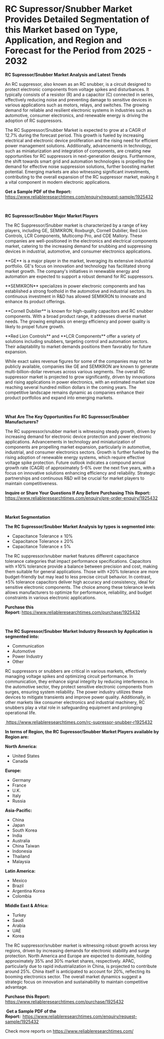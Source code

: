 <p><h1>RC Supressor/Snubber Market Provides Detailed Segmentation of this Market based on Type, Application, and Region and Forecast for the Period from 2025 - 2032</h1></p><p><strong>RC Supressor/Snubber Market Analysis and Latest Trends</strong></p>
<p><p>An RC suppressor, also known as an RC snubber, is a circuit designed to protect electronic components from voltage spikes and disturbances. It typically consists of a resistor (R) and a capacitor (C) connected in series, effectively reducing noise and preventing damage to sensitive devices in various applications such as motors, relays, and switches. The growing demand for reliable and resilient electronic systems in industries such as automotive, consumer electronics, and renewable energy is driving the adoption of RC suppressors.</p><p>The RC Suppressor/Snubber Market is expected to grow at a CAGR of 12.7% during the forecast period. This growth is fueled by increasing electrical and electronic device proliferation and the rising need for efficient power management solutions. Additionally, advancements in technology, such as miniaturization and integration of components, are creating new opportunities for RC suppressors in next-generation designs. Furthermore, the shift towards smart grid and automation technologies is propelling the demand for effective noise suppression solutions, further boosting market potential. Emerging markets are also witnessing significant investments, contributing to the overall expansion of the RC suppressor market, making it a vital component in modern electronic applications.</p></p>
<p><strong>Get a Sample PDF of the Report:&nbsp;</strong> <a href="https://www.reliableresearchtimes.com/enquiry/request-sample/1925432?utm_campaign=2201&utm_medium=2&utm_source=Github&utm_content=ia&utm_term=28032025&utm_id=rc-supressorsnubber">https://www.reliableresearchtimes.com/enquiry/request-sample/1925432</a></p>
<p>&nbsp;</p>
<p><strong>RC Supressor/Snubber Major Market Players</strong></p>
<p><p>The RC Suppressor/Snubber market is characterized by a range of key players, including GE, SEMIKRON, Roxburgh, Cornell Dubilier, Red Lion Controls, LCR Components, Multicomp Pro, and CDE Mallory. These companies are well-positioned in the electronics and electrical components market, catering to the increasing demand for snubbing and suppressing devices in industrial, automotive, and consumer electronics applications.</p><p>**GE** is a major player in the market, leveraging its extensive industrial portfolio. GE's focus on innovation and technology has facilitated strong market growth. The company's initiatives in renewable energy and automation are expected to support a robust demand for RC suppressors.</p><p>**SEMIKRON** specializes in power electronic components and has established a strong foothold in the automotive and industrial sectors. Its continuous investment in R&D has allowed SEMIKRON to innovate and enhance its product offerings.</p><p>**Cornell Dubilier** is known for high-quality capacitors and RC snubber components. With a broad product range, it addresses diverse market needs. The growing emphasis on energy efficiency and power quality is likely to propel future growth.</p><p>**Red Lion Controls** and **LCR Components** offer a variety of solutions including snubbers, targeting control and automation sectors. Their adaptability to market demands positions them favorably for future expansion. </p><p>While exact sales revenue figures for some of the companies may not be publicly available, companies like GE and SEMIKRON are known to generate multi-billion-dollar revenues across various segments. The overall RC suppressor market is projected to grow significantly, driven by innovations and rising applications in power electronics, with an estimated market size reaching several hundred million dollars in the coming years. The competitive landscape remains dynamic as companies enhance their product portfolios and expand into emerging markets.</p></p>
<p>&nbsp;</p>
<p><strong>What Are The Key Opportunities For RC Supressor/Snubber Manufacturers?</strong></p>
<p><p>The RC suppressor/snubber market is witnessing steady growth, driven by increasing demand for electronic device protection and power electronic applications. Advancements in technology and miniaturization of components are propelling market expansion, particularly in automotive, industrial, and consumer electronics sectors. Growth is further fueled by the rising adoption of renewable energy systems, which require effective voltage spike protection. Future outlook indicates a compound annual growth rate (CAGR) of approximately 5-6% over the next five years, with a focus on innovative solutions enhancing efficiency and reliability. Strategic partnerships and continuous R&D will be crucial for market players to maintain competitiveness.</p></p>
<p><strong>Inquire or Share Your Questions If Any Before Purchasing This Report:</strong> <a href="https://www.reliableresearchtimes.com/enquiry/pre-order-enquiry/1925432?utm_campaign=2201&utm_medium=2&utm_source=Github&utm_content=ia&utm_term=28032025&utm_id=rc-supressorsnubber">https://www.reliableresearchtimes.com/enquiry/pre-order-enquiry/1925432</a></p>
<p>&nbsp;</p>
<p><strong>Market Segmentation</strong></p>
<p><strong>The RC Supressor/Snubber Market Analysis by types is segmented into:</strong></p>
<p><ul><li>Capacitance Tolerance ± 10%</li><li>Capacitance Tolerance ± 20%</li><li>Capacitance Tolerance ± 5%</li></ul></p>
<p><p>The RC suppressor/snubber market features different capacitance tolerance categories that impact performance specifications. Capacitors with ±10% tolerance provide a balance between precision and cost, making them suitable for general applications. Those with ±20% tolerance are more budget-friendly but may lead to less precise circuit behavior. In contrast, ±5% tolerance capacitors deliver high accuracy and consistency, ideal for sensitive electronic components. The choice among these tolerance levels allows manufacturers to optimize for performance, reliability, and budget constraints in various electronic applications.</p></p>
<p><strong>Purchase this Report:&nbsp;</strong><a href="https://www.reliableresearchtimes.com/purchase/1925432?utm_campaign=2201&utm_medium=2&utm_source=Github&utm_content=ia&utm_term=28032025&utm_id=rc-supressorsnubber">https://www.reliableresearchtimes.com/purchase/1925432</a></p>
<p>&nbsp;</p>
<p><strong>The RC Supressor/Snubber Market Industry Research by Application is segmented into:</strong></p>
<p><ul><li>Communication</li><li>Automotive</li><li>Power Industry</li><li>Other</li></ul></p>
<p><p>RC suppressors or snubbers are critical in various markets, effectively managing voltage spikes and optimizing circuit performance. In communication, they enhance signal integrity by reducing interference. In the automotive sector, they protect sensitive electronic components from surges, ensuring system reliability. The power industry utilizes these devices to mitigate transients and improve power quality. Additionally, in other markets like consumer electronics and industrial machinery, RC snubbers play a vital role in safeguarding equipment and prolonging operational life.</p></p>
<p><a href="https://www.reliableresearchtimes.com/rc-supressor-snubber-r1925432?utm_campaign=2201&utm_medium=2&utm_source=Github&utm_content=ia&utm_term=28032025&utm_id=rc-supressorsnubber">&nbsp;https://www.reliableresearchtimes.com/rc-supressor-snubber-r1925432</a></p>
<p><strong>In terms of Region, the RC Supressor/Snubber Market Players available by Region are:</strong></p>
<p>
    <p> <strong> North America: </strong>
        <ul>
            <li>United States</li>
            <li>Canada</li>
        </ul>
        </p> 
    <p> <strong> Europe: </strong>
        <ul>
            <li>Germany</li>
            <li>France</li>
            <li>U.K.</li>
            <li>Italy</li>
            <li>Russia</li>
        </ul>
        </p> 
    <p> <strong> Asia-Pacific: </strong>
        <ul>
            <li>China</li>
            <li>Japan</li>
            <li>South Korea</li>
            <li>India</li>
            <li>Australia</li>
            <li>China Taiwan</li>
            <li>Indonesia</li>
            <li>Thailand</li>
            <li>Malaysia</li>
        </ul>
        </p> 
    <p> <strong> Latin America: </strong>
        <ul>
            <li>Mexico</li>
            <li>Brazil</li>
            <li>Argentina Korea</li>
            <li>Colombia</li>
        </ul>
        </p> 
    <p> <strong> Middle East & Africa: </strong>
        <ul>
            <li>Turkey</li>
            <li>Saudi</li>
            <li>Arabia</li>
            <li>UAE</li>
            <li>Korea</li>
        </ul>
    </p>
    </p>
<p><p>The RC suppressor/snubber market is witnessing robust growth across key regions, driven by increasing demands for electronic stability and surge protection. North America and Europe are expected to dominate, holding approximately 35% and 30% market shares, respectively. APAC, particularly due to rapid industrialization in China, is projected to contribute around 25%. China itself is anticipated to account for 20%, reflecting its booming electronics sector. The overall market dynamics suggest a strategic focus on innovation and sustainability to maintain competitive advantage.</p></p>
<p><strong>Purchase this Report: </strong><a href="https://www.reliableresearchtimes.com/purchase/1925432?utm_campaign=2201&utm_medium=2&utm_source=Github&utm_content=ia&utm_term=28032025&utm_id=rc-supressorsnubber">https://www.reliableresearchtimes.com/purchase/1925432</a></p>
<p>&nbsp;<strong>Get a Sample PDF of the Report:&nbsp;&nbsp;</strong><a href="https://www.reliableresearchtimes.com/enquiry/request-sample/1925432?utm_campaign=2201&utm_medium=2&utm_source=Github&utm_content=ia&utm_term=28032025&utm_id=rc-supressorsnubber">https://www.reliableresearchtimes.com/enquiry/request-sample/1925432</a></p>
<p><strong></strong></p>
<p>Check more reports on <a href="https://www.reliableresearchtimes.com/?utm_campaign=2201&utm_medium=2&utm_source=Github&utm_content=ia&utm_term=28032025&utm_id=rc-supressorsnubber">https://www.reliableresearchtimes.com/</a></p>